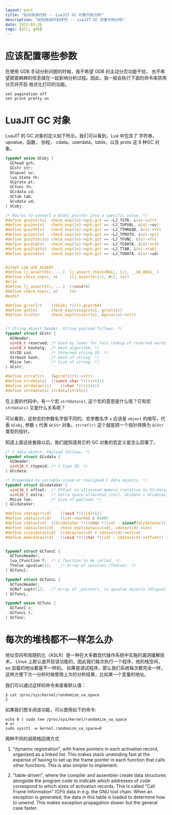 ```yaml
---
layout: post
title: "如何阅读代码 -- LuaJIT GC 对象代码分析"
description: "如何阅读代码序列 -- LuaJIT GC 对象代码分析"
date: 2023-03-26
tags: [GCC, gdb]
---
```


# 应该配置哪些参数

在使用 GDB 手动分析问题的时候，我不希望 GDB 的主动分页功能干扰，
也不希望密密麻麻的信息揉在一起影响分析过程。因此，我一般会执行下面的命令来禁用分页并开启
格式化打印的功能。

```gdb
set pagination off
set print pretty on
```

# LuaJIT GC 对象

LuaJIT 的 GC 对象的定义如下所示。我们可以看到，Lua 中包含了 字符串，upvalue，函数，
协程， cdata，userdata，table，以及 proto 这 8 种GC 对象。

```C
typedef union GCobj {
  GChead gch;
  GCstr str;
  GCupval uv;
  lua_State th;
  GCproto pt;
  GCfunc fn;
  GCcdata cd;
  GCtab tab;
  GCudata ud;
} GCobj;

/* Macros to convert a GCobj pointer into a specific value. */
#define gco2str(o)	check_exp((o)->gch.gct == ~LJ_TSTR, &(o)->str)
#define gco2uv(o)	check_exp((o)->gch.gct == ~LJ_TUPVAL, &(o)->uv)
#define gco2th(o)	check_exp((o)->gch.gct == ~LJ_TTHREAD, &(o)->th)
#define gco2pt(o)	check_exp((o)->gch.gct == ~LJ_TPROTO, &(o)->pt)
#define gco2func(o)	check_exp((o)->gch.gct == ~LJ_TFUNC, &(o)->fn)
#define gco2cd(o)	check_exp((o)->gch.gct == ~LJ_TCDATA, &(o)->cd)
#define gco2tab(o)	check_exp((o)->gch.gct == ~LJ_TTAB, &(o)->tab)
#define gco2ud(o)	check_exp((o)->gch.gct == ~LJ_TUDATA, &(o)->ud)


#ifdef LUA_USE_ASSERT
#define lj_assertX(c, ...)	lj_assert_check(NULL, (c), __VA_ARGS__)
#define check_exp(c, e)		(lj_assertX((c), #c), (e))
#else
#define lj_assertX(c, ...)	((void)0)
#define check_exp(c, e)		(e)
#endif

#define gcref(r)	((GCobj *)(r).gcptr64)
#define gcV(o)		check_exp(tvisgcv(o), gcval(o))
#define strV(o)		check_exp(tvisstr(o), &gcval(o)->str)


/* String object header. String payload follows. */
typedef struct GCstr {
  GCHeader;
  uint8_t reserved;	/* Used by lexer for fast lookup of reserved words. */
  uint8_t hashalg;	/* Hash algorithm. */
  StrID sid;		/* Interned string ID. */
  StrHash hash;		/* Hash of string. */
  MSize len;		/* Size of string. */
} GCstr;

#define strref(r)	(&gcref((r))->str)
#define strdata(s)	((const char *)((s)+1))
#define strdatawr(s)	((char *)((s)+1))
#define strVdata(o)	strdata(strV(o))

```

在上面的代码中，有一个宏 `strVdata(o)`, 这个宏的意思是什么呢？它和宏 `strdata(s)` 又是什么关系呢？

可以看到，这些宏的参数名字是不同的，宏参数名字 `o` 应该是 `object` 的缩写，代表 `GCobj`,
参数 `s` 代表 `GCStr` 对象。`strref(r)` 这个就是把一个指针转换为 `GCStr` 类型的指针。

知道上面这些套路以后，我们就知道其它的 GC 对象的宏定义是怎么回事了。


```C
/* C data object. Payload follows. */
typedef struct GCcdata {
  GCHeader;
  uint16_t ctypeid;	/* C type ID. */
} GCcdata;

/* Prepended to variable-sized or realigned C data objects. */
typedef struct GCcdataVar {
  uint16_t offset;	/* Offset to allocated memory (relative to GCcdata). */
  uint16_t extra;	/* Extra space allocated (incl. GCcdata + GCcdatav). */
  MSize len;		/* Size of payload. */
} GCcdataVar;

#define cdataptr(cd)	((void *)((cd)+1))
#define cdataisv(cd)	((cd)->marked & 0x80)
#define cdatav(cd)	((GCcdataVar *)((char *)(cd) - sizeof(GCcdataVar)))
#define cdatavlen(cd)	check_exp(cdataisv(cd), cdatav(cd)->len)
#define sizecdatav(cd)	(cdatavlen(cd) + cdatav(cd)->extra)
#define memcdatav(cd)	((void *)((char *)(cd) - cdatav(cd)->offset))


typedef struct GCfuncC {
  GCfuncHeader;
  lua_CFunction f;	/* C function to be called. */
  TValue upvalue[1];	/* Array of upvalues (TValue). */
} GCfuncC;

typedef struct GCfuncL {
  GCfuncHeader;
  GCRef uvptr[1];	/* Array of _pointers_ to upvalue objects (GCupval). */
} GCfuncL;

typedef union GCfunc {
  GCfuncC c;
  GCfuncL l;
} GCfunc;
```

# 每次的堆栈都不一样怎么办

地址空间布局随机化（ASLR）是一种在大多数现代操作系统中实施的漏洞缓解技术。
Linux 上默认是开启该功能的，因此我们每次执行一个程序，他的栈空间，so 加载的地址都是不一样的。
如果是调试程序，那么我们系统每次都完全一样，这样方便下次一分析时候使用上次的分析结果，比如某一个变量的地址。

我们可以通过这样的命令来查看默认值：

```shell
$ cat /proc/sys/kernel/randomize_va_space            
2
```

如果我们想关闭该功能，可以使用如下的命令:

```shell
echo 0 | sudo tee /proc/sys/kernel/randomize_va_space
# or
sudo sysctl -w kernel.randomize_va_space=0
```


两种不同的调用栈回溯方式

1. "dynamic registration", with frame pointers in each activation record, organized as a linked list. This makes stack unwinding fast at the expense of having to set up the frame pointer in each function that calls other functions. This is also simpler to implement.

2. "table-driven", where the compiler and assembler create data structures alongside the program code to indicate which addresses of code correspond to which sizes of activation records. This is called “Call Frame Information” (CFI) data in e.g. the GNU tool chain. When an exception is generated, the data in this table is loaded to determine how to unwind. This makes exception propagation slower but the general case faster.
